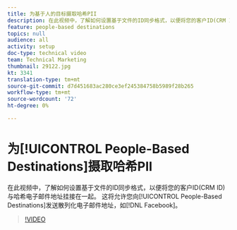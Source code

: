 ```yaml
---
title: 为基于人的目标摄取哈希PII
description: 在此视频中，了解如何设置基于文件的ID同步格式，以便将您的客户ID(CRM ID)与哈希电子邮件地址挂接在一起。
feature: people-based destinations
topics: null
audience: all
activity: setup
doc-type: technical video
team: Technical Marketing
thumbnail: 29122.jpg
kt: 3341
translation-type: tm+mt
source-git-commit: d7d451683ac280ce3ef245384758b5989f28b265
workflow-type: tm+mt
source-wordcount: '72'
ht-degree: 0%

---
```



# 为[!UICONTROL People-Based Destinations]摄取哈希PII

在此视频中，了解如何设置基于文件的ID同步格式，以便将您的客户ID(CRM ID)与哈希电子邮件地址挂接在一起。 这将允许您向[!UICONTROL People-Based Destinations]发送散列化电子邮件地址，如[!DNL Facebook]。

>[!VIDEO](https://video.tv.adobe.com/v/29122/?quality=12)
